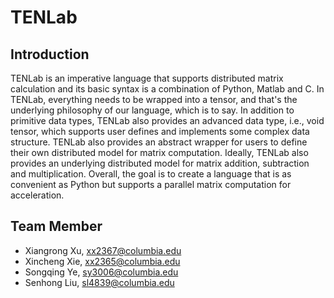 # TENLab

## Introduction
TENLab is an imperative language that supports distributed matrix calculation and its basic syntax is a combination of Python, Matlab and C. In TENLab, everything needs to be wrapped into a tensor, and that's the underlying philosophy of our language, which is to say. In addition to primitive data types, TENLab also provides an advanced data type, i.e., void tensor, which supports user defines and implements some complex data structure.  TENLab also provides an abstract wrapper for users to define their own distributed model for matrix computation. Ideally, TENLab also provides an underlying distributed model for matrix addition, subtraction and multiplication. Overall, the goal is to create a language that is as convenient as Python but supports a parallel matrix computation for acceleration.

## Team Member
- Xiangrong Xu, xx2367@columbia.edu
- Xincheng Xie, xx2365@columbia.edu 
- Songqing Ye, sy3006@columbia.edu
- Senhong Liu, sl4839@columbia.edu